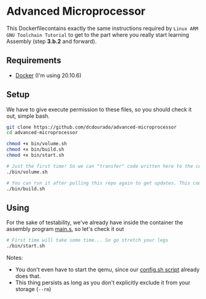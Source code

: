 # Advanced Microprocessor

This Dockerfilecontains exactly the same instructions required by `Linux ARM GNU Toolchain Tutorial` to get to the part where you really start learning Assembly (step __3.b.2__ and forward).

## Requirements

- [Docker](https://docs.docker.com/engine/install/ubuntu/) (I'm using 20.10.6)

## Setup

We have to give execute permission to these files, so you should check it out, simple bash.
```bash
git clone https://github.com/dcdourado/advanced-microprocessor
cd advanced-microprocessor

chmod +x bin/volume.sh
chmod +x bin/build.sh
chmod +x bin/start.sh

# Just the first time! So we can "transfer" code written here to the container
./bin/volume.sh

# You can run it after pulling this repo again to get updates. This command pulls ubuntu docker image, and does some dependencies installing.
./bin/build.sh
```

## Using

For the sake of testability, we've already have inside the container the assembly program [main.s](main.s), so let's check it out

```bash
# First time will take some time... So go stretch your legs
./bin/start.sh 
```

Notes:

- You don't even have to start the qemu, since our [config.sh script](config.sh) already does that.
- This thing persists as long as you don't explicitly exclude it from your storage (`--rm`) 